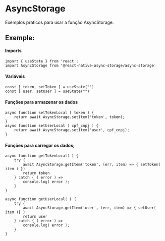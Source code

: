 # AsyncStorage
Exemplos praticos para usar a função AsyncStorage.

## Exemple:
#### Imports
```
import { useState } from 'react';
import AsyncStorage from '@react-native-async-storage/async-storage'
```

#### Variáveis
```
const [ token, setToken ] = useState("")
const [ user, setUser ] = useState("")
```

#### Funções para armazenar os dados
```
async function setTokenLocal ( token ) {
    return await AsyncStorage.setItem('token', token);
}
async function setUserLocal ( cpf_cnpj ) {
    return await AsyncStorage.setItem('user', cpf_cnpj);
}
```

#### Funções para carregar os dados;
```
async function getTokenLocal( ) {
    try {
        await AsyncStorage.getItem('token', (err, item) => { setToken( item ) })
        return token
    } catch { ( error ) =>
        console.log( error );
    }
}

async function getUserLocal( ) {
    try {
        await AsyncStorage.getItem('user', (err, item) => { setUser( item )} )
        return user
    } catch { ( error ) =>
        console.log( error );
    }
}
```